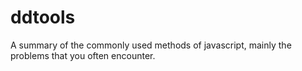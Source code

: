 # ddtools
A summary of the commonly used methods of javascript, mainly the problems that you often encounter.

